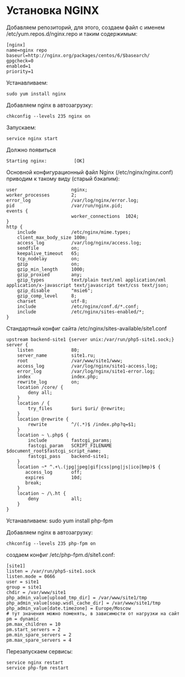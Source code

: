 Установка NGINX
===================
 Добавляем  репозиторий, для этого, создаем файл с именем /etc/yum.repos.d/nginx.repo и таким содержимым:
 
    [nginx]
    name=nginx repo
    baseurl=http://nginx.org/packages/centos/6/$basearch/
	gpgcheck=0
    enabled=1
    priority=1


Устанавливаем:

	sudo yum install nginx

Добавляем nginx в автозагрузку:

	chkconfig --levels 235 nginx on

Запускаем:

	service nginx start

Должно появиться 

	Starting nginx:          [OK]

Основной конфигурационный файл Nginx (/etc/nginx/nginx.conf) приводим к такому виду (старый бэкапим):

    user                    nginx;
    worker_processes        2;
    error_log               /var/log/nginx/error.log;
    pid                     /var/run/nginx.pid;
    events {
                            worker_connections  1024;
    }
    http {
        include             /etc/nginx/mime.types;
        client_max_body_size 100m;
        access_log          /var/log/nginx/access.log;
        sendfile            on;
        keepalive_timeout   65;
        tcp_nodelay         on;
        gzip                on;
        gzip_min_length     1000;
        gzip_proxied        any;
        gzip_types          text/plain text/xml application/xml application/x-javascript text/javascript text/css text/json;
        gzip_disable        "msie6";
        gzip_comp_level     8;
        charset             utf-8;
        include             /etc/nginx/conf.d/*.conf;
        include             /etc/nginx/sites-enabled/*;
    }
    
Стандартный конфиг сайта /etc/nginx/sites-available/site1.conf

    upstream backend-site1 {server unix:/var/run/php5-site1.sock;}
    server {
        listen              80;
        server_name         site1.ru;
        root                /var/www/site1/www;
        access_log          /var/log/nginx/site1-access.log;
        error_log           /var/log/nginx/site1-error.log;
        index               index.php;
        rewrite_log         on;
        location /core/ {                                                                                                                                                                                                                               
            deny all;                                                                                                                                                                                                                                                    
        }
        location / {
            try_files       $uri $uri/ @rewrite;
        }
        location @rewrite {
            rewrite         ^/(.*)$ /index.php?q=$1;
        }
        location ~ \.php$ {
            include         fastcgi_params;
            fastcgi_param   SCRIPT_FILENAME $document_root$fastcgi_script_name;
            fastcgi_pass    backend-site1;
        }
        location ~* ^.+\.(jpg|jpeg|gif|css|png|js|ico|bmp)$ {
           access_log       off;
           expires          10d;
           break;
        }
        location ~ /\.ht {
            deny            all;
        }
    }
    
    
Устанавливаем: 
	sudo yum install php-fpm
	
Добавляем nginx в автозагрузку:

	chkconfig --levels 235 php-fpm on

создаем конфиг /etc/php-fpm.d/site1.conf:

    [site1]
    listen = /var/run/php5-site1.sock
    listen.mode = 0666
    user = site1
    group = site1
    chdir = /var/www/site1
    php_admin_value[upload_tmp_dir] = /var/www/site1/tmp
    php_admin_value[soap.wsdl_cache_dir] = /var/www/site1/tmp
    php_admin_value[date.timezone] = Europe/Moscow
    # тут значения можно поменять, в зависимости от нагрузки на сайт
    pm = dynamic
    pm.max_children = 10
    pm.start_servers = 2
    pm.min_spare_servers = 2
    pm.max_spare_servers = 4
    
Перезапускаем сервисы:

    service nginx restart
    service php-fpm restart

